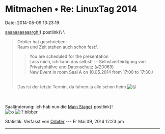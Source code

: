 Mitmachen • Re: LinuxTag 2014
=============================

Date: 2014-05-09 13:23:19

[aaaaaaaaaaargh!](http://www.urbandictionary.com/define.php?term=aaaaaaaaaaargh!){.postlink}\
\

> <div>
>
> Orbiter hat geschrieben:\
> Raum und Zeit stehen auch schon fest:\
>
> > <div>
> >
> > You are scheduled for the presentation\
> > Lass mich, ich kann das selbst! -- Selbstverteidigung von
> > Privatsphähre und Datenschutz (\#20069)\
> > New Event in room Saal A on 10.05.2014 from 17:00 to 17:30.\
> >
> > </div>
>
> \
> Das ist der letzte Termin, da fahren ja alle schon heim
> ![:cry:](http://forum.yacy-websuche.de/images/smilies/icon_cry.gif "Crying or Very Sad")
>
> </div>

\
\
Saaländerung: ich hab nun die [Main
Stage](http://www.linuxtag.org/2014/de/programm/vortragsdetails/?eventid=3136){.postlink}!\
![:o](http://forum.yacy-websuche.de/images/smilies/icon_e_surprised.gif "Surprised")
![:?](http://forum.yacy-websuche.de/images/smilies/icon_e_confused.gif "Confused")
bibber

Statistik: Verfasst von
[Orbiter](http://forum.yacy-websuche.de/memberlist.php?mode=viewprofile&u=2)
--- Fr Mai 09, 2014 12:23 pm

------------------------------------------------------------------------
